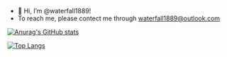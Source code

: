 - 👋 Hi, I’m @waterfall1889!
- To reach me, please contect me through waterfall1889@outlook.com
  
[![Anurag's GitHub stats](https://github-readme-stats.vercel.app/api?username=waterfall1889)](https://github.com/waterfall1889/github-readme-stats)

[![Top Langs](https://github-readme-stats.vercel.app/api/top-langs/?username=waterfall1889)](https://github.com/waterfall1889/github-readme-stats)

